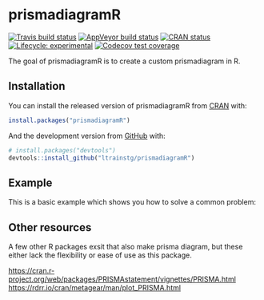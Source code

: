 
<!-- README.md is generated from README.Rmd. Please edit that file -->

# prismadiagramR

<!-- badges: start -->

[![Travis build
status](https://travis-ci.org/ltrainstg/prismadiagramR.svg?branch=master)](https://travis-ci.org/ltrainstg/prismadiagramR)
[![AppVeyor build
status](https://ci.appveyor.com/api/projects/status/github/ltrainstg/prismadiagramR?branch=master&svg=true)](https://ci.appveyor.com/project/ltrainstg/prismadiagramR)
[![CRAN
status](https://www.r-pkg.org/badges/version/prismadiagramR)](https://CRAN.R-project.org/package=prismadiagramR)
[![Lifecycle:
experimental](https://img.shields.io/badge/lifecycle-experimental-orange.svg)](https://www.tidyverse.org/lifecycle/#experimental)
[![Codecov test
coverage](https://codecov.io/gh/ltrainstg/prismadiagramR/branch/master/graph/badge.svg)](https://codecov.io/gh/ltrainstg/prismadiagramR?branch=master)
<!-- badges: end -->

The goal of prismadiagramR is to create a custom prismadiagram in R.

## Installation

You can install the released version of prismadiagramR from
[CRAN](https://CRAN.R-project.org) with:

``` r
install.packages("prismadiagramR")
```

And the development version from [GitHub](https://github.com/) with:

``` r
# install.packages("devtools")
devtools::install_github("ltrainstg/prismadiagramR")
```

## Example

This is a basic example which shows you how to solve a common problem:

## Other resources

A few other R packages exsit that also make prisma diagram, but these
either lack the flexibility or ease of use as this package.

<https://cran.r-project.org/web/packages/PRISMAstatement/vignettes/PRISMA.html>
<https://rdrr.io/cran/metagear/man/plot_PRISMA.html>
